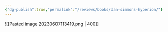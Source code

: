```yaml
---
{"dg-publish":true,"permalink":"/reviews/books/dan-simmons-hyperion/"}
---
```



![[Pasted image 20230607113419.png \| 400]]


